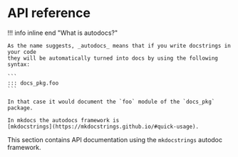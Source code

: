 # API reference

!!! info inline end "What is autodocs?"

    As the name suggests, _autodocs_ means that if you write docstrings in your code
    they will be automatically turned into docs by using the following syntax:

    ```
    ::: docs_pkg.foo
    ```

    In that case it would document the `foo` module of the `docs_pkg` package.

    In mkdocs the autodocs framework is
    [mkdocstrings](https://mkdocstrings.github.io/#quick-usage).

This section contains API documentation using the `mkdocstrings` autodoc framework.
